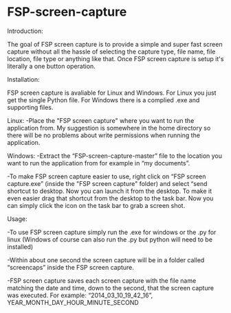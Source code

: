 FSP-screen-capture
==================

Introduction:

The goal of FSP screen capture is to provide a simple and super fast screen capture without all the hassle of selecting the capture type, file name, file location, file type or anything like that. Once FSP screen capture is setup it's literally a one button operation. 


Installation:

FSP screen capture is avaliable for Linux and Windows. For Linux you just get the single Python file. For Windows there is a complied .exe and supporting files.

  Linux:
  -Place the "FSP screen capture" where you want to run the application from. My suggestion is somewhere in the home directory so there will be no problems about write permissions when running the application.
  
  Windows:
  -Extract the “FSP-screen-capture-master” file to the location you want to run the application from for example in “my documents”.

  -To make FSP screen capture easier to use, right click on “FSP screen capture.exe” (inside the "FSP screen capture" folder) and select “send shortcut to desktop. Now you can launch it from the desktop. To make it even easier drag that shortcut from the desktop to the task bar. Now you can simply click the icon on the task bar to grab a screen shot.
  
  
Usage:

-To use FSP screen capture simply run the .exe for windows or the .py for linux (Windows of course can also run the .py but python will need to be installed)

-Within about one second the screen capture will be in a folder called “screencaps” inside the FSP screen capture. 

-FSP screen capture saves each screen capture with the file name matching the date and time, down to the second, that the screen capture was executed. For example: “2014_03_10_19_42_16”, YEAR_MONTH_DAY_HOUR_MINUTE_SECOND
